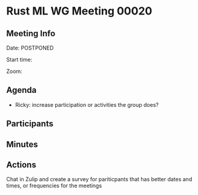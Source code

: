 
# Rust ML WG Meeting 00020

## Meeting Info

Date: POSTPONED

Start time: 

Zoom: 

## Agenda

- Ricky: increase participation or activities the group does?

## Participants



## Minutes



## Actions

Chat in Zulip and create a survey for pariticpants that has better dates and times, or frequencies for the meetings